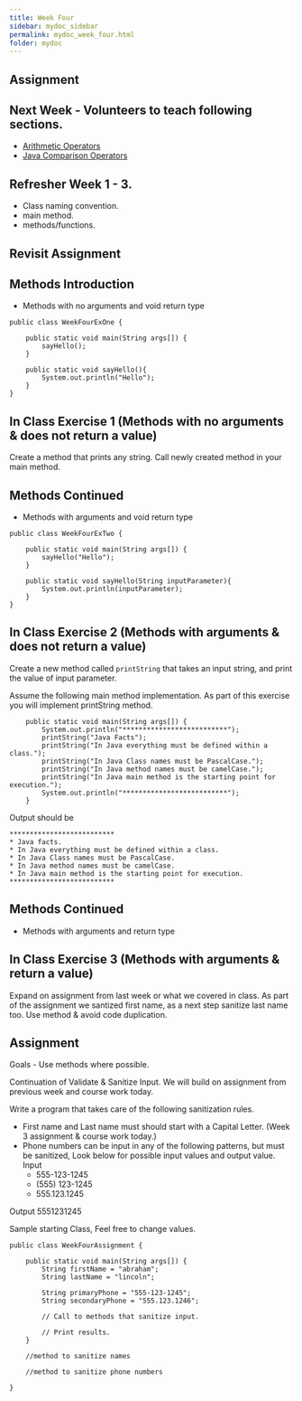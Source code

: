 ```yaml
---
title: Week Four
sidebar: mydoc_sidebar
permalink: mydoc_week_four.html
folder: mydoc
---
```


## Assignment

## Next Week - Volunteers to teach following sections.
* [Arithmetic Operators](https://www.w3schools.com/java/java_operators.asp)
* [Java Comparison Operators](https://www.w3schools.com/java/java_operators.asp)

## Refresher Week 1 - 3.
* Class naming convention.
* main method.
* methods/functions.

## Revisit Assignment

## Methods Introduction 
* Methods with no arguments and void return type

```
public class WeekFourExOne {

    public static void main(String args[]) {
        sayHello();
    }

    public static void sayHello(){
        System.out.println("Hello");
    }
}
```

## In Class Exercise 1 (Methods with no arguments & does not return a value)
Create a method that prints any string. Call newly created method in your main method.

## Methods Continued
* Methods with arguments and void return type

```
public class WeekFourExTwo {

    public static void main(String args[]) {
        sayHello("Hello");
    }

    public static void sayHello(String inputParameter){
        System.out.println(inputParameter);
    }
}
```

## In Class Exercise 2 (Methods with arguments & does not return a value)
Create a new method called `printString` that takes an input string, and print the value of input parameter.

Assume the following main method implementation. As part of this exercise you will implement printString method.

```
    public static void main(String args[]) {
        System.out.println("**************************");
        printString("Java Facts");
        printString("In Java everything must be defined within a class.");
        printString("In Java Class names must be PascalCase.");
        printString("In Java method names must be camelCase.");
        printString("In Java main method is the starting point for execution.");
        System.out.println("**************************");
    }

```

Output should be
```
**************************
* Java facts.
* In Java everything must be defined within a class.
* In Java Class names must be PascalCase.
* In Java method names must be camelCase.
* In Java main method is the starting point for execution.
**************************
```

## Methods Continued
* Methods with arguments and return type

## In Class Exercise 3 (Methods with arguments & return a value)
Expand on assignment from last week or what we covered in class.
As part of the assignment we santized first name, as a next step sanitize last name too.
Use method & avoid code duplication.

## Assignment
Goals - Use methods where possible.

Continuation of Validate & Sanitize Input. We will build on assignment from previous week and course work today.

Write a program that takes care of the following sanitization rules.

* First name and Last name must should start with a Capital Letter. (Week 3 assignment & course work today.)
* Phone numbers can be input in any of the following patterns, but must be sanitized, Look below for possible input values and output value.
  Input
  * 555-123-1245
  * (555) 123-1245
  * 555.123.1245

 Output
   5551231245

Sample starting Class, Feel free to change values.

```
public class WeekFourAssignment {

    public static void main(String args[]) {
        String firstName = "abraham";
        String lastName = "lincoln";

        String primaryPhone = "555-123-1245";
        String secondaryPhone = "555.123.1246";

        // Call to methods that sanitize input.

        // Print results.
    }
    
    //method to sanitize names

    //method to sanitize phone numbers

}
```